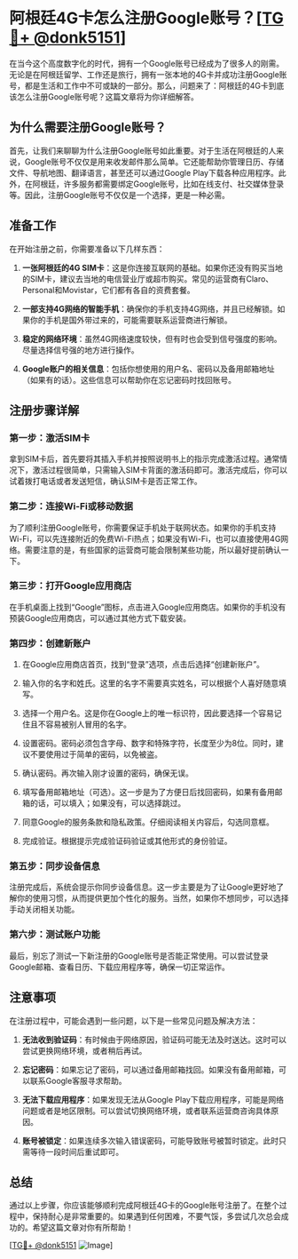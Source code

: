 # 阿根廷4G卡怎么注册Google账号？[[TG💪+ @donk5151](https://t.me/s/donk5151)]

在当今这个高度数字化的时代，拥有一个Google账号已经成为了很多人的刚需。无论是在阿根廷留学、工作还是旅行，拥有一张本地的4G卡并成功注册Google账号，都是生活和工作中不可或缺的一部分。那么，问题来了：阿根廷的4G卡到底该怎么注册Google账号呢？这篇文章将为你详细解答。

## 为什么需要注册Google账号？

首先，让我们来聊聊为什么注册Google账号如此重要。对于生活在阿根廷的人来说，Google账号不仅仅是用来收发邮件那么简单。它还能帮助你管理日历、存储文件、导航地图、翻译语言，甚至还可以通过Google Play下载各种应用程序。此外，在阿根廷，许多服务都需要绑定Google账号，比如在线支付、社交媒体登录等。因此，注册Google账号不仅仅是一个选择，更是一种必需。

## 准备工作

在开始注册之前，你需要准备以下几样东西：

1. **一张阿根廷的4G SIM卡**：这是你连接互联网的基础。如果你还没有购买当地的SIM卡，建议去当地的电信营业厅或超市购买。常见的运营商有Claro、Personal和Movistar，它们都有各自的资费套餐。
   
2. **一部支持4G网络的智能手机**：确保你的手机支持4G网络，并且已经解锁。如果你的手机是国外带过来的，可能需要联系运营商进行解锁。

3. **稳定的网络环境**：虽然4G网络速度较快，但有时也会受到信号强度的影响。尽量选择信号强的地方进行操作。

4. **Google账户的相关信息**：包括你想使用的用户名、密码以及备用邮箱地址（如果有的话）。这些信息可以帮助你在忘记密码时找回账号。

## 注册步骤详解

### 第一步：激活SIM卡

拿到SIM卡后，首先要将其插入手机并按照说明书上的指示完成激活过程。通常情况下，激活过程很简单，只需输入SIM卡背面的激活码即可。激活完成后，你可以试着拨打电话或者发送短信，确认SIM卡是否正常工作。

### 第二步：连接Wi-Fi或移动数据

为了顺利注册Google账号，你需要保证手机处于联网状态。如果你的手机支持Wi-Fi，可以先连接附近的免费Wi-Fi热点；如果没有Wi-Fi，也可以直接使用4G网络。需要注意的是，有些国家的运营商可能会限制某些功能，所以最好提前确认一下。

### 第三步：打开Google应用商店

在手机桌面上找到“Google”图标，点击进入Google应用商店。如果你的手机没有预装Google应用商店，可以通过其他方式下载安装。

### 第四步：创建新账户

1. 在Google应用商店首页，找到“登录”选项，点击后选择“创建新账户”。
   
2. 输入你的名字和姓氏。这里的名字不需要真实姓名，可以根据个人喜好随意填写。

3. 选择一个用户名。这是你在Google上的唯一标识符，因此要选择一个容易记住且不容易被别人冒用的名字。

4. 设置密码。密码必须包含字母、数字和特殊字符，长度至少为8位。同时，建议不要使用过于简单的密码，以免被盗。

5. 确认密码。再次输入刚才设置的密码，确保无误。

6. 填写备用邮箱地址（可选）。这一步是为了方便日后找回密码，如果有备用邮箱的话，可以填入；如果没有，可以选择跳过。

7. 同意Google的服务条款和隐私政策。仔细阅读相关内容后，勾选同意框。

8. 完成验证。根据提示完成验证码验证或其他形式的身份验证。

### 第五步：同步设备信息

注册完成后，系统会提示你同步设备信息。这一步主要是为了让Google更好地了解你的使用习惯，从而提供更加个性化的服务。当然，如果你不想同步，可以选择手动关闭相关功能。

### 第六步：测试账户功能

最后，别忘了测试一下新注册的Google账号是否能正常使用。可以尝试登录Google邮箱、查看日历、下载应用程序等，确保一切正常运作。

## 注意事项

在注册过程中，可能会遇到一些问题，以下是一些常见问题及解决方法：

1. **无法收到验证码**：有时候由于网络原因，验证码可能无法及时送达。这时可以尝试更换网络环境，或者稍后再试。

2. **忘记密码**：如果忘记了密码，可以通过备用邮箱找回。如果没有备用邮箱，可以联系Google客服寻求帮助。

3. **无法下载应用程序**：如果发现无法从Google Play下载应用程序，可能是网络问题或者是地区限制。可以尝试切换网络环境，或者联系运营商咨询具体原因。

4. **账号被锁定**：如果连续多次输入错误密码，可能导致账号被暂时锁定。此时只需等待一段时间后重试即可。

## 总结

通过以上步骤，你应该能够顺利完成阿根廷4G卡的Google账号注册了。在整个过程中，保持耐心是非常重要的。如果遇到任何困难，不要气馁，多尝试几次总会成功的。希望这篇文章对你有所帮助！

[[TG💪+ @donk5151](https://t.me/s/donk5151) ![Image](https://i.postimg.cc/rwNCRYN7/Snipaste-2025-04-30-17-27-05.png)]